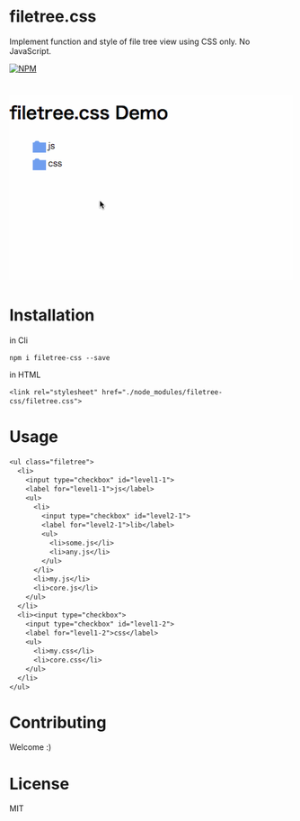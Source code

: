 # filetree.css
Implement function and style of file tree view using CSS only. No JavaScript.

[![NPM](https://nodei.co/npm/filetree-css.png?downloads=true&downloadRank=true&stars=true)](https://nodei.co/npm/filetree-css/)

<h1 align="center">
  <img src="./doc/demo.gif" alt="demo giff">
</h1>

# Installation

in Cli

```
npm i filetree-css --save
```

in HTML

```
<link rel="stylesheet" href="./node_modules/filetree-css/filetree.css">
```


# Usage

```
<ul class="filetree">
  <li>
    <input type="checkbox" id="level1-1">
    <label for="level1-1">js</label>
    <ul>
      <li>
        <input type="checkbox" id="level2-1">
        <label for="level2-1">lib</label>
        <ul>
          <li>some.js</li>
          <li>any.js</li>
        </ul>
      </li>
      <li>my.js</li>
      <li>core.js</li>
    </ul>
  </li>
  <li><input type="checkbox">
    <input type="checkbox" id="level1-2">
    <label for="level1-2">css</label>
    <ul>
      <li>my.css</li>
      <li>core.css</li>
    </ul>
  </li>
</ul>
```

# Contributing
Welcome :)

# License
MIT

